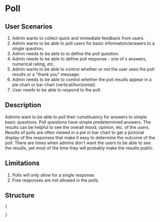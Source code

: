 Poll
====

User Scenarios
--------------
1. Admin wants to collect quick and immediate feedback from users.
2. Admin wants to be able to poll users for basic information/answers to a single question.
3. Admin needs to be able to to define the poll question.
4. Admin needs to be able to define poll response - one of x answers, numerical rating, etc.
5. Admin wants to be able to control whether or not the user sees the poll results or a "thank you" message.
6. Admin needs to be able to control whether the poll results appear in a pie chart or bar chart (vertical/horizontal).
7. User needs to be able to respond to the poll.

Description
-----------
Admins want to be able to poll their constituency for answers to simple basic questions.  Poll questions have simple predetermined answers.  The results can be helpful to see the overall mood, opinion, etc. of the users.  Results of polls are often viewed in a pie or bar chart to get a pictorial display of the responses that make it easy to determine the outcome of the poll.  There are times when admins don't want the users to be able to see the results, yet most of the time they will probably make the results public.

Limitations
-----------
1. Polls will only allow for a single response.
2. Free responses are not allowed in the polls.

Structure
---------
```
{

}
```

